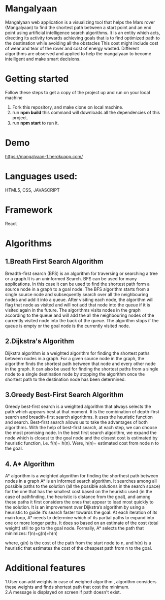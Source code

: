 # Mangalyaan
Mangalyaan web application is a visualizing tool that helps the Mars rover (Mangalyaan) to find the shortest path between a start point and an end point using artificial intelligence search algorithms.
It is an entity which acts, directing its activity towards achieving goals that is to find optimized path to the destination while avoiding all the obstacles This cost might include cost of wear and tear of the rover and cost of energy wasted. Different algorithms are observed and applied to help the mangalyaan to become intelligent and make smart decisions.

# Getting started 
Follow these steps to get a copy of the project up and run on your local machine
1. Fork this repository, and make clone on local machine.
2. run **npm build** this command will downloads all the dependencies of this project.
3. run **npm start** to run it.

# Demo
https://mangalyaan-1.herokuapp.com/

# Languages used:
HTML5, CSS, JAVASCRIPT

# Framework
React

# Algorithms

## 1.Breath First Search Algorithm
Breadth-first search (BFS) is an algorithm for traversing or searching a tree or a graph.It is an uninformed Search. BFS can be used for many applications. In this case it can be used to find the shortest path form a source node in a graph to a goal node. The BFS algorithm starts from a single source node and subsequently search over all the neighbouring nodes and add it into a queue. After visiting each node, the algorithm will flag that node as visited and will not add that node into the queue if it is visited again in the future. The algorithms visits nodes in the graph according to the queue and will add the all the neighbouring nodes of the currently visited node into the back of the queue. The algorithm stops if the queue is empty or the goal node is the currently visited node.

## 2.Dijkstra's Algorithm
Dijkstra algorithm is a weighted algorithm for finding the shortest paths between nodes in a graph. For a given source node in the graph, the algorithm finds the shortest path between that node and every other node in the graph. It can also be used for finding the shortest paths from a single node to a single destination node by stopping the algorithm once the shortest path to the destination node has been determined. 

## 3.Greedy Best-First Search Algorithm
Greedy best-first search is a weighted algorithm that always selects the path which appears best at that moment. It is the combination of depth-first search and breadth-first search algorithms. It uses the heuristic function and search. Best-first search allows us to take the advantages of both algorithms. With the help of best-first search, at each step, we can choose the most promising node. In the best first search algorithm, we expand the node which is closest to the goal node and the closest cost is estimated by heuristic function, i.e. f(n)= h(n).
Were, h(n)= estimated cost from node n to the goal.

## 4. A* Algorithm
 A* algorithm is a weighted algorithm for finding the shorthest path between nodes in a graph A* is an informed search algorithm. It searches among all possible paths to the solution (all the  possible solutions in the search space) for the one that has the smallest cost based on the heuristic used (in the case of pathfinding, the  heuristic is distance from the goal), and among these paths it first considers the ones that appear to lead most quickly to the solution. It is an improvement over    Dijkstra’s algorithm by using a heuristic to guide it’s search faster towards the goal.   At each iteration of its main loop, A* needs to determine  which of its partial paths to expand into one or more longer  paths. It does so based on an estimate of the cost (total weight)  still to go to the goal node. Formally, A* selects the path that minimizes:
                   f(n)=g(n)+h(n)

 where,
 g(n) is the cost of the path from the start node to n, and 
h(n) is a heuristic that estimates the cost of the cheapest path from n to the goal.

# Additional features
1.User can add weights in case of weighed algorithm , algorithm considers these weights and finds  shortest path that cost the minimum.  
2.A message is displayed on screen if path doesn't exist.

